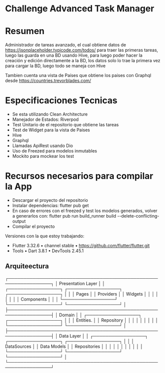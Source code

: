 # Challenge Advanced Task Manager

# Resumen

Administrador de tareas avanzado, el cual obtiene datos de https://jsonplaceholder.typicode.com/todos/ para traer las primeras tareas, luego las guarda en una BD usando Hive, para luego poder hacer la creación y edición directamente a la BD, los datos solo lo trae la primera vez para cargar la BD, luego todo se maneja con Hive

Tambien cuenta una vista de Países que obtiene los paises con Graphql desde https://countries.trevorblades.com/

# Especificaciones Tecnicas

- Se esta utilizando Clean Architecture
- Manejador de Estados: Riverpod
- Test Unitario de el repositorio que obtiene las tareas
- Test de Widget para la vista de Paises
- Hive
- Graphql
- Llamadas ApiRest usando Dio
- Uso de Freezed para modelos inmutables
- Mockito para mockear los test

# Recursos necesarios para compilar la App

- Descargar el proyecto del repositorio
- Instalar dependencias: flutter pub get
- En caso de errores con el freezed y test los modelos generados, volver a generarlos con: flutter pub run build_runner build --delete-conflicting-output
- Compilar el proyecto

Versiones con la que estoy trabajando:

- Flutter 3.32.6 • channel stable • https://github.com/flutter/flutter.git
- Tools • Dart 3.8.1 • DevTools 2.45.1

## Arquiteectura

┌────────────────────────────────────────────────────────────────┐
│ Presentation Layer │
│ ┌─────────────────┐ ┌─────────────────┐ ┌─────────────────┐ │
│ │ Pages │ │ Providers │ │ Widgets │ │
│ │ │ │ │ │ Components │ │
│ └─────────────────┘ └─────────────────┘ └─────────────────┘ │
├────────────────────────────────────────────────────────────────┤
│ Domain │
│ ┌─────────────────┐ ┌─────────────────┐ │
│ │ Entities. │ │ Repository │ │
│ │ │ │ │ │
│ └─────────────────┘ └─────────────────┘ │
├────────────────────────────────────────────────────────────────┤
│ Data Layer │
│ ┌─────────────────┐ ┌─────────────────┐ ┌─────────────────┐ │
│ │ DataSources │ │ Data Models │ │ Repositories │ │
│ │ │ │ │ │ │ │
│ └─────────────────┘ └─────────────────┘ └─────────────────┘ │
└────────────────────────────────────────────────────────────────┘
